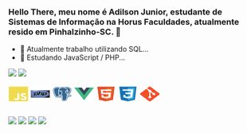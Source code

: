 ### Hello There, meu nome é Adilson Junior, estudante de Sistemas de Informação na Horus Faculdades, atualmente resido em Pinhalzinho-SC. 👋

- 🔭 Atualmente trabalho utilizando SQL...
- 🔭 Estudando JavaScript / PHP...


<div>
  <img height="180em" src="https://github-readme-stats.vercel.app/api?username=JrAdilson&show_icons=true&theme=dark&include_all_commits=true&count_private=true"/>
  <img height="180em" src="https://github-readme-stats.vercel.app/api/top-langs/?username=JrAdilson&layout=compact&langs_count=16&theme=dark"/>
</div>
  
<div style="display: inline_block"><br>
  <img align="center" alt="Js" height="30" width="40" src="https://raw.githubusercontent.com/devicons/devicon/master/icons/javascript/javascript-plain.svg">
  <img align="center" alt="PHP" height="30" width="40" src="https://raw.githubusercontent.com/devicons/devicon/master/icons/php/php-original.svg"
  <img align="center" alt="Python" height="30" width="40" src="https://github.com/devicons/devicon/blob/master/icons/python/python-plain.svg">
  <img align="center" alt="PGSQL" height="30" width="40" src="https://raw.githubusercontent.com/devicons/devicon/master/icons/postgresql/postgresql-plain.svg">
  <img align="center" alt="VUE" height="30" width="40" src="https://github.com/devicons/devicon/blob/master/icons/vuejs/vuejs-original.svg">
  <img align="center" alt="HTML" height="30" width="40" src="https://raw.githubusercontent.com/devicons/devicon/master/icons/html5/html5-original.svg">
  <img align="center" alt="CSS" height="30" width="40" src="https://raw.githubusercontent.com/devicons/devicon/master/icons/css3/css3-original.svg">
  <img align="center" alt="CSS" height="30" width="40" src="https://raw.githubusercontent.com/devicons/devicon/master/icons/git/git-original.svg">
</div>
  
##
  
<div>
  <a href="https://www.instagram.com/im_jnr/" target="_blank"><img src="https://img.shields.io/badge/-Instagram-%23E4405F?style=for-the-badge&logo=instagram&logoColor=white" target="_blank"></a>
 	<a href="https://www.twitch.tv/JrW4nty" target="_blank"><img src="https://img.shields.io/badge/Twitch-9146FF?style=for-the-badge&logo=twitch&logoColor=white" target="_blank"></a>
  <a href = "mailto:imjrgonc@gmail.com"><img src="https://img.shields.io/badge/Gmail-D14836?style=for-the-badge&logo=gmail&logoColor=white" target="_blank"></a>
  <a href="https://www.linkedin.com/in/adilsonagjunior/" target="_blank"><img src="https://img.shields.io/badge/-LinkedIn-%230077B5?style=for-the-badge&logo=linkedin&logoColor=white" target="_blank"></a>   
</div>

